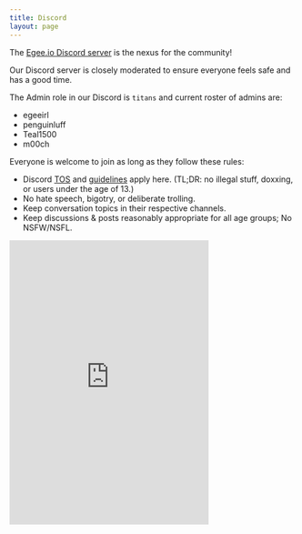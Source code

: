 ```yaml
---
title: Discord
layout: page
---
```


The [Egee.io Discord server](https://discord.gg/EMbcgR8) is the nexus for the community!

Our Discord server is closely moderated to ensure everyone feels safe and has a good time.

The Admin role in our Discord is `titans` and current roster of admins are:

* egeeirl
* penguinluff
* Teal1500
* m00ch

Everyone is welcome to join as long as they follow these rules:

* Discord [TOS](https://discord.com/terms) and [guidelines](https://discord.com/guidelines) apply here. (TL;DR: no illegal stuff, doxxing, or users under the age of 13.)
* No hate speech, bigotry, or deliberate trolling.
* Keep conversation topics in their respective channels.
* Keep discussions & posts reasonably appropriate for all age groups; No NSFW/NSFL.

<iframe src="https://discordapp.com/widget?id=183740337976508416&theme=dark" width="350" height="500" allowtransparency="true" frameborder="0" sandbox="allow-popups allow-popups-to-escape-sandbox allow-same-origin allow-scripts"></iframe>
